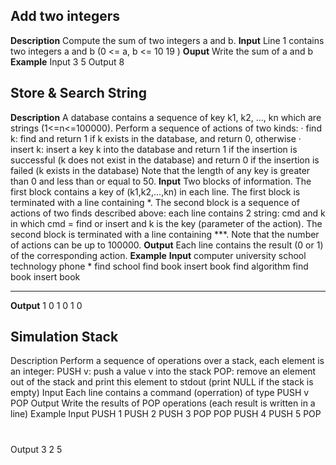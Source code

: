 ## Add two integers
**Description**
Compute the sum of two integers a and b.
**Input**
Line 1 contains two integers a and b (0 <= a, b <= 10
19
)
**Ouput**
Write the sum of a and b
**Example**
Input
3 5
Output
8
## Store & Search String
**Description**
A database contains a sequence of key k1, k2, ..., kn which are strings (1<=n<=100000). Perform a sequence of actions of two kinds:
· find k: find and return 1 if k exists in the database, and return 0, otherwise
· insert k: insert a key k into the database and return 1 if the insertion is successful (k does not exist in the database) and return 0 if the insertion is failed (k exists in the database)
Note that the length of any key is greater than 0 and less than or equal to 50.
**Input**
Two blocks of information. The first block contains a key of (k1,k2,...,kn) in each line. The first block is terminated with a line containing *. The second block is a sequence of actions of two finds described above: each line contains 2 string: cmd and k in which cmd = find or insert and k is the key (parameter of the action). The second block is terminated with a line containing ***. Note that the number of actions can be up to 100000.
**Output**
Each line contains the result (0 or 1) of the corresponding action.
**Example**
**Input**
computer
university
school
technology
phone
*
find school
find book
insert book
find algorithm
find book
insert book
***
**Output**
1
0
1
0
1
0
## Simulation Stack
Description
Perform a sequence of operations over a stack, each element is an integer:
PUSH v: push a value v into the stack
POP: remove an element out of the stack and print this element to stdout (print NULL if the stack is empty)
Input
Each line contains a command (operration) of type 
PUSH  v
POP
Output
Write the results of POP operations (each result is written in a line)
Example
Input
PUSH 1
PUSH 2
PUSH 3
POP
POP
PUSH 4
PUSH 5
POP
#
Output
3
2
5
